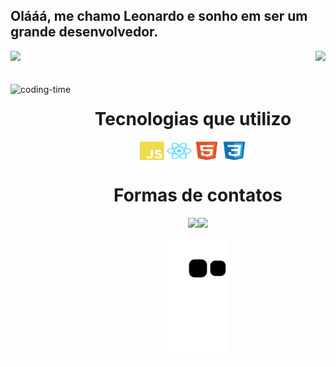 ## Olááá, me chamo Leonardo e sonho em ser um grande desenvolvedor.

<div>
  
  <img  height="170em" src="https://github-readme-stats.vercel.app/api?username=LeonardoMartinsMoreira&show_icons=true&theme=great-gatsby&include_all_commits=true&count_private=true"/>
  <img align="right" height="170em" src="https://github-readme-stats.vercel.app/api/top-langs/?username=LeonardoMartinsMoreira&layout=compact&langs_count=16&theme=great-gatsby"/>
</div>
<br>

<div  align="center"> 
  <div style="display: inline_block"><br>
    <img align="left" height="250" alt="coding-time" src="code.gif">
    <h1 align="center">Tecnologias que utilizo</h1>
    <img align="center" height="30" width="40" alt="js-icon"  src="https://raw.githubusercontent.com/devicons/devicon/master/icons/javascript/javascript-plain.svg">
    <img align="center" height="30" width="40" alt="react-icon" src="https://raw.githubusercontent.com/devicons/devicon/master/icons/react/react-original.svg">
    <img align="center" height="30" width="40" alt="html-icon" src="https://raw.githubusercontent.com/devicons/devicon/master/icons/html5/html5-original.svg">
    <img align="center" height="30" width="40" alt="css-icon" src="https://raw.githubusercontent.com/devicons/devicon/master/icons/css3/css3-original.svg">
   </div>
    
  
  <h1 align="center">Formas de contatos</h1>
    <div style="display:flex; justify-content:center">
    <a href = "mailto: martins.moreira.leonardo@escola.pr.gov.br">
      <img width="80" src="https://img.shields.io/badge/Gmail-D14836?style=for-the-badge&logo=gmail&logoColor=white">
    </a>
    
<a href = "https://wa.me/5546999843106?text=Ol%C3%A1%2C+gostaria+de+conhecer+melhor+seus+projetos%21">
<img width="100" src="https://img.shields.io/badge/WhatsApp-25D366?style=for-the-badge&logo=whatsapp&logoColor=white">
</a>
    </div>
  
![Snake animation](https://github.com/LeonardoMartinsMoreira/LeonardoMartinsMoreira/blob/output/github-contribution-grid-snake.svg)
